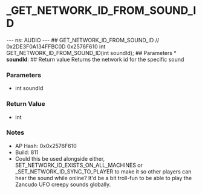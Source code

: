 # _GET_NETWORK_ID_FROM_SOUND_ID

--- ns: AUDIO --- ## GET_NETWORK_ID_FROM_SOUND_ID  // 0x2DE3F0A134FFBC0D 0x2576F610 int GET_NETWORK_ID_FROM_SOUND_ID(int soundId);  ## Parameters * **soundId**:  ## Return value Returns the network id for the specific sound

### Parameters
* int soundId

### Return Value
* int

### Notes
* AP Hash: 0x0x2576F610
* Build: 811
* Could this be used alongside either, 
SET_NETWORK_ID_EXISTS_ON_ALL_MACHINES or _SET_NETWORK_ID_SYNC_TO_PLAYER to make it so other players can hear the sound while online? It'd be a bit troll-fun to be able to play the Zancudo UFO creepy sounds globally.

